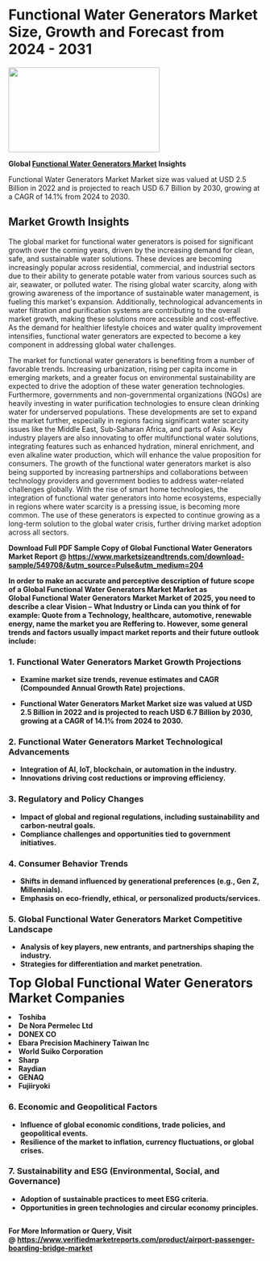 <H1>Functional Water Generators Market Size, Growth and Forecast from 2024 - 2031</H1><img class="aligncenter size-medium wp-image-584254" src="https://thirdeyenews.in/wp-content/uploads/2024/09/Global-Market-Research-300x168.jpeg" alt="" width="300" height="168" /><p><strong>Global&nbsp;<a href="https://www.marketsizeandtrends.com/download-sample/549708/&amp;utm_source=Pulse&amp;utm_medium=204">Functional Water Generators Market</a> Insights</strong></p><p>Functional Water Generators Market Market size was valued at USD 2.5 Billion in 2022 and is projected to reach USD 6.7 Billion by 2030, growing at a CAGR of 14.1% from 2024 to 2030.</p><p><h2>Market Growth Insights</h2> <p>The global market for functional water generators is poised for significant growth over the coming years, driven by the increasing demand for clean, safe, and sustainable water solutions. These devices are becoming increasingly popular across residential, commercial, and industrial sectors due to their ability to generate potable water from various sources such as air, seawater, or polluted water. The rising global water scarcity, along with growing awareness of the importance of sustainable water management, is fueling this market's expansion. Additionally, technological advancements in water filtration and purification systems are contributing to the overall market growth, making these solutions more accessible and cost-effective. As the demand for healthier lifestyle choices and water quality improvement intensifies, functional water generators are expected to become a key component in addressing global water challenges.</p> <p><strong></strong></p> <p>The market for functional water generators is benefiting from a number of favorable trends. Increasing urbanization, rising per capita income in emerging markets, and a greater focus on environmental sustainability are expected to drive the adoption of these water generation technologies. Furthermore, governments and non-governmental organizations (NGOs) are heavily investing in water purification technologies to ensure clean drinking water for underserved populations. These developments are set to expand the market further, especially in regions facing significant water scarcity issues like the Middle East, Sub-Saharan Africa, and parts of Asia. Key industry players are also innovating to offer multifunctional water solutions, integrating features such as enhanced hydration, mineral enrichment, and even alkaline water production, which will enhance the value proposition for consumers. The growth of the functional water generators market is also being supported by increasing partnerships and collaborations between technology providers and government bodies to address water-related challenges globally. With the rise of smart home technologies, the integration of functional water generators into home ecosystems, especially in regions where water scarcity is a pressing issue, is becoming more common. The use of these generators is expected to continue growing as a long-term solution to the global water crisis, further driving market adoption across all sectors. <p><strong></p><p><span class=""><strong>Download Full PDF Sample Copy of Global Functional Water Generators Market Report</strong> @ <a href="https://www.marketsizeandtrends.com/download-sample/549708/&amp;utm_source=Pulse&amp;utm_medium=204" target="_blank">https://www.marketsizeandtrends.com/download-sample/549708/&amp;utm_source=Pulse&amp;utm_medium=204</a></span></p><p>In order to make an accurate and perceptive description of future scope of a Global&nbsp;Functional Water Generators Market Market as Global&nbsp;Functional Water Generators Market Market of 2025, you need to describe a clear Vision &ndash; What Industry or Linda can you think of for example: Quote from a Technology, healthcare, automotive, renewable energy, name the market you are Reffering to. However, some general trends and factors usually impact market reports and their future outlook include:</p><h3>1.&nbsp;<strong>Functional Water Generators Market Growth Projections</strong></h3><ul><li>Examine market size trends, revenue estimates and CAGR (Compounded Annual Growth Rate) projections.</li><li><p>Functional Water Generators Market Market size was valued at USD 2.5 Billion in 2022 and is projected to reach USD 6.7 Billion by 2030, growing at a CAGR of 14.1% from 2024 to 2030.</p></li></ul><h3>2.&nbsp;<strong>Functional Water Generators Market Technological Advancements</strong></h3><ul><li>Integration of AI, IoT, blockchain, or automation in the industry.</li><li>Innovations driving cost reductions or improving efficiency.</li></ul><h3>3.&nbsp;<strong>Regulatory and Policy Changes</strong></h3><ul><li>Impact of global and regional regulations, including sustainability and carbon-neutral goals.</li><li>Compliance challenges and opportunities tied to government initiatives.</li></ul><h3>4.&nbsp;<strong>Consumer Behavior Trends</strong></h3><ul><li>Shifts in demand influenced by generational preferences (e.g., Gen Z, Millennials).</li><li>Emphasis on eco-friendly, ethical, or personalized products/services.</li></ul><h3>5.&nbsp;<strong>Global Functional Water Generators Market Competitive Landscape</strong></h3><ul><li>Analysis of key players, new entrants, and partnerships shaping the industry.</li><li>Strategies for differentiation and market penetration.</li></ul><p data-pm-slice="1 1 []"><span style="color: inherit; font-family: inherit; font-size: 25px;">Top Global Functional Water Generators Market Companies</span></p><div class="" data-test-id=""><p><li>Toshiba</li><li> De Nora Permelec Ltd</li><li> DONEX CO</li><li> Ebara Precision Machinery Taiwan Inc</li><li> World Suiko Corporation</li><li> Sharp</li><li> Raydian</li><li> GENAQ</li><li> Fujiiryoki</li></p></div><h3>6.&nbsp;<strong>Economic and Geopolitical Factors</strong></h3><ul><li>Influence of global economic conditions, trade policies, and geopolitical events.</li><li>Resilience of the market to inflation, currency fluctuations, or global crises.</li></ul><h3>7.&nbsp;<strong>Sustainability and ESG (Environmental, Social, and Governance)</strong></h3><ul><li>Adoption of sustainable practices to meet ESG criteria.</li><li>Opportunities in green technologies and circular economy principles.</li></ul><h2><strong style="font-size: 14px;">For More Information or Query, Visit @&nbsp;</strong><a style="background-color: #ffffff; font-size: 14px;" href="https://www.marketsizeandtrends.com/report/functional-water-generators-market/" target="_blank">https://www.verifiedmarketreports.com/product/airport-passenger-boarding-bridge-market</a></h2>
